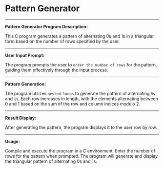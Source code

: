 # Pattern Generator

---------------------------------------------------
**Pattern Generator Program Description:**

This C program generates a pattern of alternating 0s and 1s in a triangular form based on the number of rows specified by the user.

---------------------------------------------------
**User Input Prompt:**

The program prompts the user to `enter the number of rows` for the pattern, guiding them effectively through the input process.

---------------------------------------------------
**Pattern Generation:**

The program utilizes `nested loops` to generate the pattern of alternating `0s` and `1s`. Each row increases in length, with the elements alternating between 0 and 1 based on the sum of the row and column indices modulo 2.

---------------------------------------------------
**Result Display:**

After generating the pattern, the program displays it to the user row by row.

---------------------------------------------------
**Usage:**

Compile and execute the program in a C environment. Enter the number of rows for the pattern when prompted. The program will generate and display the triangular pattern of alternating 0s and 1s.
